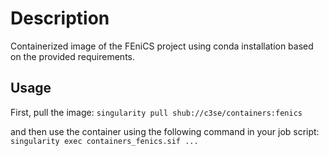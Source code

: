 # Description

Containerized image of the FEniCS project using conda installation based on the provided requirements.

## Usage
First, pull the image:
`singularity pull shub://c3se/containers:fenics` 

and then use the container using the following command in your job script: 
`singularity exec containers_fenics.sif ...`
